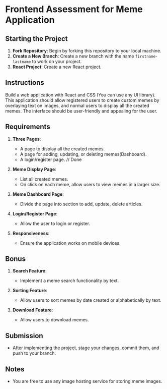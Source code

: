 # Frontend Assessment for Meme Application

## Starting the Project

1. **Fork Repository**: Begin by forking this repository to your local machine.
2. **Create a New Branch**: Create a new branch with the name `firstname-lastname` to work on your project.
3. **React Project**: Create a new React project.

## Instructions

Build a web application with React and CSS (You can use any UI library). This application should allow registered users to create custom memes by overlaying text on images, and normal users to display all the created memes. The interface should be user-friendly and appealing for the user.

## Requirements

1. **Three Pages**:

   - A page to display all the created memes.
   - A page for adding, updating, or deleting memes(Dashboard).
   - A login/register page. // Done

2. **Meme Display Page**:

   - List all created memes.
   - On click on each meme, allow users to view memes in a larger size.

3. **Meme Dashboard Page**:

   - Divide the page into section to add, update, delete articles.

4. **Login/Register Page**:

   - Allow the user to login or register.

5. **Responsiveness**:

   - Ensure the application works on mobile devices.

## Bonus

1. **Search Feature**:

   - Implement a meme search functionality by text.

2. **Sorting Feature**:

   - Allow users to sort memes by date created or alphabetically by text.

3. **Download Feature**:

   - Allow users to download memes.

## Submission

- After implementing the project, stage your changes, commit them, and push to your branch.

## Notes

- You are free to use any image hosting service for storing meme images. 
